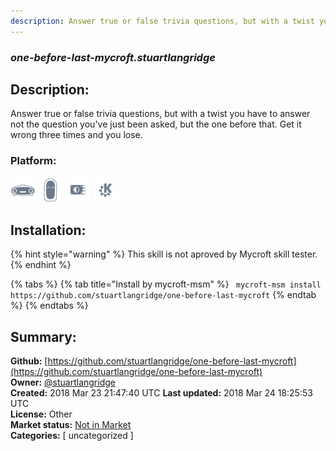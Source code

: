 ```yaml
---
description: Answer true or false trivia questions, but with a twist you have to answer not the question you've 
---
```


### _one-before-last-mycroft.stuartlangridge_  
## Description:  
Answer true or false trivia questions, but with a twist you have to answer not the question you've just been asked, but the one before that. Get it wrong three times and you lose.  
  
### Platform:  
 ![Mark I](../.gitbook/assets/mark-1-icon.png)  ![Mark II](../.gitbook/assets/mark-2-icon.png)  ![Picroft](../.gitbook/assets/picroft-icon.png)  ![plasmoid](../.gitbook/assets/kde.png)   
## Installation:  
{% hint style="warning" %}
This skill is not aproved by Mycroft skill tester.
{% endhint %}
    
{% tabs %}
{% tab title="Install by mycroft-msm" %}
``` mycroft-msm install https://github.com/stuartlangridge/one-before-last-mycroft```
{% endtab %}
  {% endtabs %}
    
## Summary:  
**Github:** [https://github.com/stuartlangridge/one-before-last-mycroft](https://github.com/stuartlangridge/one-before-last-mycroft)  
**Owner:** [@stuartlangridge](https://github.com/stuartlangridge)  
**Created:** 2018 Mar 23 21:47:40 UTC  **Last updated:** 2018 Mar 24 18:25:53 UTC  
**License:** Other  
**Market status:** [Not in Market](https://market.mycroft.ai/skill/)  
**Categories:** [ uncategorized ]   
